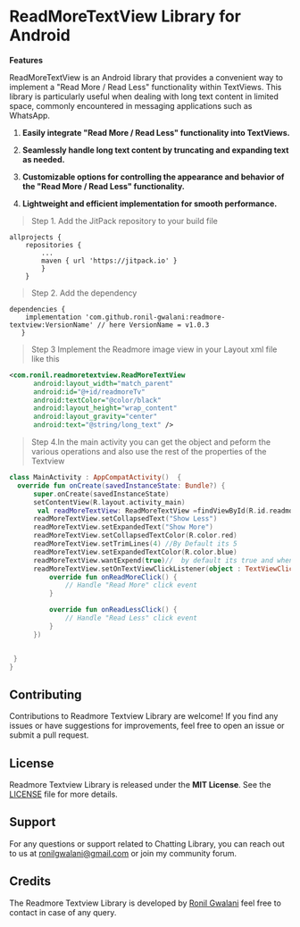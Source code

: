


# ReadMoreTextView Library for Android

**Features**


ReadMoreTextView is an Android library that provides a convenient way to implement a "Read More / Read Less" functionality within TextViews. This library is particularly useful when dealing with long text content in limited space, commonly encountered in messaging applications such as WhatsApp.

1. **Easily integrate "Read More / Read Less" functionality into TextViews.**
 
2. **Seamlessly handle long text content by truncating and expanding text as needed.**

3. **Customizable options for controlling the appearance and behavior of the "Read More / Read Less" functionality.** 

4. **Lightweight and efficient implementation for smooth performance.** 


>Step 1. Add the JitPack repository to your build file

```gradel
allprojects {
	repositories {
		...
		maven { url 'https://jitpack.io' }
		}
	}
  ```
  >Step 2. Add the dependency

 ```gradel
dependencies {
     implementation 'com.github.ronil-gwalani:readmore-textview:VersionName' // here VersionName = v1.0.3
	}
  ```
  
   > Step 3 Implement the Readmore image view in your Layout xml file like this
  ```xml 
  <com.ronil.readmoretextview.ReadMoreTextView
        android:layout_width="match_parent"
        android:id="@+id/readmoreTv"
        android:textColor="@color/black"
        android:layout_height="wrap_content"
        android:layout_gravity="center"
        android:text="@string/long_text" />
  ```

> Step 4.In the main activity you can get the object and peform the various operations and also use the rest of the properties of the Textview
  ```kotlin
 class MainActivity : AppCompatActivity()  {
    override fun onCreate(savedInstanceState: Bundle?) {
        super.onCreate(savedInstanceState)
        setContentView(R.layout.activity_main)
         val readMoreTextView: ReadMoreTextView =findViewById(R.id.readmoreTv)
        readMoreTextView.setCollapsedText("Show Less")
        readMoreTextView.setExpandedText("Show More")
        readMoreTextView.setCollapsedTextColor(R.color.red)
        readMoreTextView.setTrimLines(4) //By Default its 5
        readMoreTextView.setExpandedTextColor(R.color.blue)
        readMoreTextView.wantExpend(true)//  by default its true and when you click it will expend the text but if you set it false you will have perform the action in the listener
        readMoreTextView.setOnTextViewClickListener(object : TextViewClickListener {
            override fun onReadMoreClick() {
                // Handle "Read More" click event
            }

            override fun onReadLessClick() {
                // Handle "Read Less" click event
            }
        })


   }
 }
```



## Contributing

Contributions to Readmore Textview Library are welcome! If you find any issues or have suggestions for improvements, feel free to open an issue or submit a pull request.

## License

 Readmore Textview Library is released under the **MIT License**. See the [LICENSE](https://en.wikipedia.org/wiki/MIT_License) file for more details.

## Support

For any questions or support related to Chatting Library, you can reach out to us at ronilgwalani@gmail.com or join my community forum.

## Credits

The Readmore Textview Library is developed by [Ronil Gwalani](https://github.com/ronil-gwalani) feel free to contact in case of any query.
